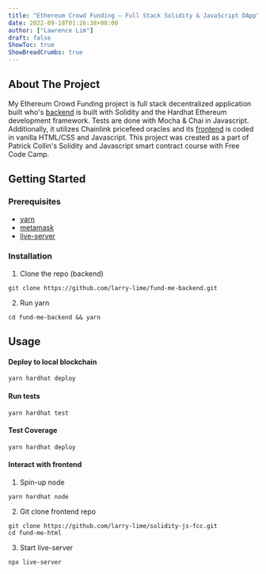```yaml
---
title: "Ethereum Crowd Funding – Full Stack Solidity & JavaScript DApp"
date: 2022-09-18T01:26:38+08:00
author: ["Lawrence Lim"]
draft: false
ShowToc: true
ShowBreadCrumbs: true
---
```


## About The Project

My Ethereum Crowd Funding project is full stack decentralized application built who's [backend](https://github.com/larry-lime/fund-me-backend) is built with Solidity and the Hardhat Ethereum development framework. Tests are done with Mocha & Chai in Javascript. Additionally, it utilizes Chainlink pricefeed oracles and its [frontend](https://github.com/larry-lime/solidity-js-fcc) is coded in vanilla HTML/CSS and Javascript. This project was created as a part of Patrick Collin's Solidity and Javascript smart contract course with Free Code Camp.

## Getting Started

### Prerequisites

* [yarn](https://classic.yarnpkg.com/lang/en/docs/install/)
* [metamask](https://metamask.io/download/) 
* [live-server](https://www.npmjs.com/package/live-server) 

### Installation

1. Clone the repo (backend)
```shell
git clone https://github.com/larry-lime/fund-me-backend.git
```
2. Run yarn
```shell
cd fund-me-backend && yarn
```

## Usage

####  Deploy to local blockchain
  ```shell
  yarn hardhat deploy
  ```
####  Run tests
  ```shell
  yarn hardhat test
  ```
####  Test Coverage
  ```shell
  yarn hardhat deploy
  ```
####  Interact with frontend
  1. Spin-up node
  ```shell
  yarn hardhat node
  ```
  2. Git clone frontend repo
  ```shell
  git clone https://github.com/larry-lime/solidity-js-fcc.git
  cd fund-me-html
  ```
  3. Start live-server
  ```shell
  npx live-server
  ```

